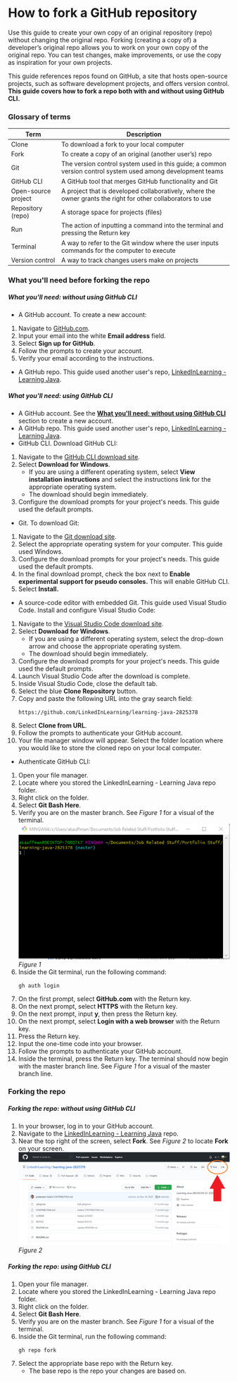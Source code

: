 # How to fork a GitHub repository
Use this guide to create your own copy of an original repository (repo) without changing the original repo. Forking (creating a copy of) a developer’s original repo allows you to work on your own copy of the original repo. You can test changes, make improvements, or use the copy as inspiration for your own projects.

This guide references repos found on GitHub, a site that hosts open-source projects, such as software development projects, and offers version control. **This guide covers how to fork a repo both with and without using GitHub CLI.**

### Glossary of terms
| Term     | Description |
| ----------- | ----------- |
| Clone | To download a fork to your local computer      |
| Fork     | To create a copy of an original (another user’s) repo     |
| Git  | The version control system used in this guide; a common version control system used among development teams       |
| GitHub CLI  | A GitHub tool that merges GitHub functionality and Git      |
| Open-source project | A project that is developed collaboratively, where the owner grants the right for other collaborators to use      |
| Repository (repo)  | A storage space for projects (files)       |
| Run  | The action of inputting a command into the terminal and pressing the Return key       |
| Terminal  | A way to refer to the Git window where the user inputs commands for the computer to execute      |
| Version control  | A way to track changes users make on projects      |

### What you'll need before forking the repo
##### What you'll need: without using GitHub CLI
- A GitHub account. To create a new account:
1. Navigate to [GitHub.com](https://github.com/).
2. Input your email into the white **Email address** field.
3. Select **Sign up for GitHub**.
4. Follow the prompts to create your account.
5. Verify your email according to the instructions.
- A GitHub repo. This guide used another user's repo, [LinkedInLearning - Learning Java](https://github.com/LinkedInLearning/learning-java-2825378).

##### What you'll need: using GitHub CLI
- A GitHub account. See the **[What you'll need: without using GitHub CLI](https://github.com/aerynk/portfolio-items/blob/main/fork-a-github-repo.md#what-youll-need-without-using-github-cli)** section to create a new account.
- A GitHub repo. This guide used another user's repo, [LinkedInLearning - Learning Java](https://github.com/LinkedInLearning/learning-java-2825378).
- GitHub CLI. Download GitHub CLI:
1. Navigate to the [GitHub CLI download site](https://cli.github.com/).
2. Select **Download for Windows**.
      - If you are using a different operating system, select **View installation instructions** and select the instructions link for the appropriate operating system.
      - The download should begin immediately.
3. Configure the download prompts for your project's needs. This guide used the default prompts.

- Git. To download Git:
1. Navigate to the [Git download site](https://git-scm.com/downloads).
2. Select the appropriate operating system for your computer. This guide used Windows.
3. Configure the download prompts for your project's needs. This guide used the default prompts.
4. In the final download prompt, check the box next to **Enable experimental support for pseudo consoles.** This will enable GitHub CLI.
5. Select **Install.**
- A source-code editor with embedded Git. This guide used Visual Studio Code. Install and configure Visual Studio Code:
1. Navigate to the [Visual Studio Code download site](https://code.visualstudio.com/).
2. Select **Download for Windows**.
      - If you are using a different operating system, select the drop-down arrow and choose the appropriate operating system.
      - The download should begin immediately.
3. Configure the download prompts for your project's needs. This guide used the default prompts.
4. Launch Visual Studio Code after the download is complete.
5. Inside Visual Studio Code, close the default tab.
6. Select the blue **Clone Repository** button.
7. Copy and paste the following URL into the gray search field:
     ~~~
     https://github.com/LinkedInLearning/learning-java-2825378
     ~~~
8. Select **Clone from URL**.
9. Follow the prompts to authenticate your GitHub account.
10. Your file manager window will appear. Select the folder location where you would like to store the cloned repo on your local computer.
- Authenticate GitHub CLI:
1. Open your file manager.
2. Locate where you stored the LinkedInLearning - Learning Java repo folder.
3. Right click on the folder.
4. Select **Git Bash Here**.
5. Verify you are on the master branch. See *Figure 1* for a visual of the terminal.
   ![Figure 1](Figure1.PNG)
   *Figure 1*
6. Inside the Git terminal, run the following command:
   ~~~
   gh auth login
   ~~~
7. On the first prompt, select **GitHub.com** with the Return key.
8. On the next prompt, select **HTTPS** with the Return key.
9. On the next prompt, input **y**, then press the Return key.
10. On the next prompt, select **Login with a web browser** with the Return key.
11. Press the Return key.
12. Input the one-time code into your browser.
13. Follow the prompts to authenticate your GitHub account.
14. Inside the terminal, press the Return key. The terminal should now begin with the master branch line. See *Figure 1* for a visual of the master branch line.
### Forking the repo
##### Forking the repo: without using GitHub CLI
1. In your browser, log in to your GitHub account.
2. Navigate to the [LinkedInLearning - Learning Java](https://github.com/LinkedInLearning/learning-java-2825378) repo.
2. Near the top right of the screen, select **Fork**. See *Figure 2* to locate **Fork** on your screen.
   ![Figure 2](Figure2.PNG)
   *Figure 2*

##### Forking the repo: using GitHub CLI
1. Open your file manager.
2. Locate where you stored the LinkedInLearning - Learning Java repo folder.
3. Right click on the folder.
4. Select **Git Bash Here**.
5. Verify you are on the master branch. See *Figure 1* for a visual of the terminal.
6. Inside the Git terminal, run the following command:
   ~~~
   gh repo fork
   ~~~
7. Select the appropriate base repo with the Return key.
   - The base repo is the repo your changes are based on.
